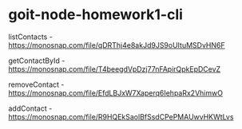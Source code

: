 # goit-node-homework1-cli

listContacts - https://monosnap.com/file/qDRThj4e8akJd9JS9oUItuMSDvHN6F

getContactById - https://monosnap.com/file/T4beegdVpDzj77nFApirQpkEpDCevZ

removeContact - https://monosnap.com/file/EfdLBJxW7Xaperq6IehpaRx2VhimwO

addContact - https://monosnap.com/file/R9HQEkSaolBfSsdCPePMAUwvHKWtLvs